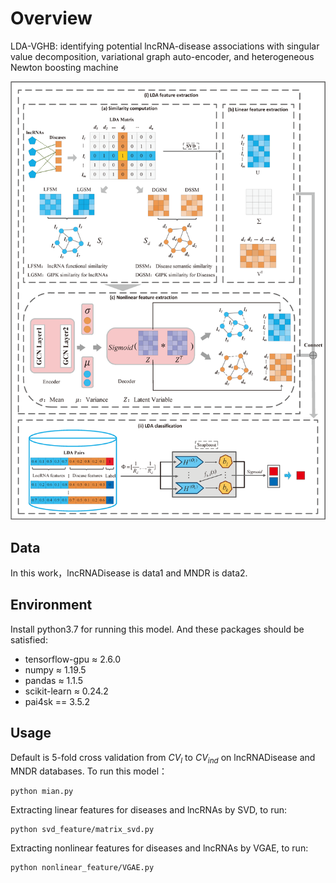 # Overview
LDA-VGHB: identifying potential lncRNA-disease associations with singular value decomposition, variational graph auto-encoder, and heterogeneous Newton boosting machine

![Alt](Flowchart.png)
## Data
In this work，lncRNADisease is data1 and MNDR is data2.
## Environment
Install python3.7 for running this model. And these packages should be satisfied:

 - tensorflow-gpu $\approx$ 2.6.0
 - numpy $\approx$ 1.19.5
 - pandas $\approx$ 1.1.5
 - scikit-learn $\approx$ 0.24.2
 - pai4sk == 3.5.2
## Usage
Default is 5-fold cross validation from $CV_{l}$ to $CV_{ind}$ on lncRNADisease  and MNDR databases. To run this model：
```
python mian.py
```
Extracting linear features for diseases and lncRNAs by SVD, to run:
```
python svd_feature/matrix_svd.py
```
Extracting nonlinear features for diseases and lncRNAs by VGAE, to run:
```
python nonlinear_feature/VGAE.py
```
